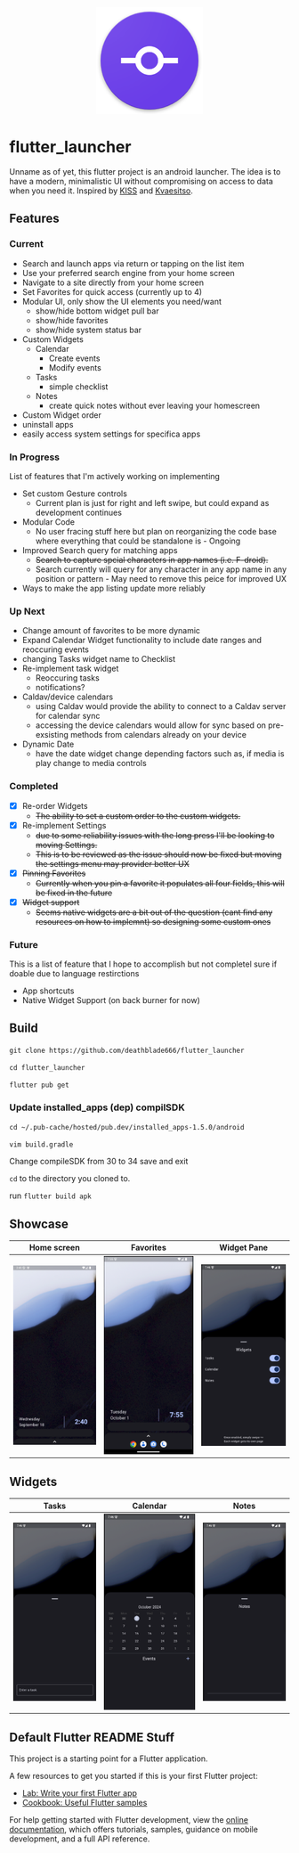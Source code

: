<p align="center">
  <img src="https://github.com/deathblade666/flutter_launcher/blob/3d5efb56d8d912cf97836d1730d918bf92aa29d2/android/app/src/main/res/mipmap-xxxhdpi/ic_launcher.png">
</p>

# flutter_launcher

Unname as of yet, this flutter project is an android launcher. The idea is to have a modern, minimalistic UI without compromising on access to data when you need it. Inspired by [KISS](https://github.com/Neamar/KISS/) and [Kvaesitso](https://github.com/MM2-0/Kvaesitso).

## Features

### Current
 - Search and launch apps via return or tapping on the list item
 - Use your preferred search engine from your home screen
 - Navigate to a site directly from your home screen
 - Set Favorites for quick access (currently up to 4)
 - Modular UI, only show the UI elements you need/want
   - show/hide bottom widget pull bar
   - show/hide favorites
   - show/hide system status bar
 - Custom Widgets
   - Calendar
     - Create events
     - Modify events
   - Tasks
     - simple checklist
   - Notes
     - create quick notes without ever leaving your homescreen
 - Custom Widget order
 - uninstall apps
 - easily access system settings for specifica apps

### In Progress
List of features that I'm actively working on implementing
 - Set custom Gesture controls
   - Current plan is just for right and left swipe, but could expand as development continues
 - Modular Code
   - No user fracing stuff here but plan on reorganizing the code base where everything that could be standalone is - Ongoing
 - Improved Search query for matching apps
   - ~~Search to capture spcial characters in app names (i.e. F-droid).~~
   - Search currently will query for any character in any app name in any position or pattern - May need to remove this peice for improved UX
 - Ways to make the app listing update more reliably

### Up Next
 
 - Change amount of favorites to be more dynamic
 - Expand Calendar Widget functionality to include date ranges and reoccuring events
 - changing Tasks widget name to Checklist
 - Re-implement task widget
   - Reoccuring tasks
   - notifications? 
 - Caldav/device calendars
   - using Caldav would provide the ability to connect to a Caldav server for calendar sync
   - accessing the device calendars would allow for sync based on pre-exsisting methods from calendars already on your device
 - Dynamic Date
   - have the date widget change depending factors such as, if media is play change to media controls

### Completed
 - [x] Re-order Widgets
   - ~~The ability to set a custom order to the custom widgets.~~
 - [x] Re-implement Settings
   - ~~due to some reliability issues with the long press I'll be looking to moving Settings.~~ 
   - ~~This is to be reviewed as the issue should now be fixed but moving the settings menu may provider better UX~~
 - [x] ~~Pinning Favorites~~
   - ~~Currently when you pin a favorite it populates all four fields, this will be fixed in the future~~
 - [x] ~~Widget support~~
   - ~~Seems native widgets are a bit out of the question (cant find any resources on how to implemnt) so designing some custom ones~~

### Future
This is a list of feature that I hope to accomplish but not completel sure if doable due to language restirctions
 - App shortcuts
 - Native Widget Support (on back burner for now)

## Build

``
git clone https://github.com/deathblade666/flutter_launcher
``

``
cd flutter_launcher
``

``
flutter pub get
``

### Update installed_apps (dep) compilSDK

``
cd ~/.pub-cache/hosted/pub.dev/installed_apps-1.5.0/android
``

``
vim build.gradle
``

Change compileSDK from 30 to 34
save and exit

``cd`` to the directory you cloned to.

run ``flutter build apk``

## Showcase

|Home screen | Favorites | Widget Pane |
|--|--|--|
| ![alt](https://github.com/deathblade666/flutter_launcher/blob/ff093da368df531a681971d2554e0317e3613f6c/screenshots/Screenshot%20from%202024-09-18%2014-40-34.png)|![alt](https://github.com/deathblade666/flutter_launcher/blob/78c59e7e86f6e0871a92862655a66f1970fc4fbf/screenshots/Screenshot%20from%202024-10-01%2019-55-52.png)|![alt](https://github.com/deathblade666/flutter_launcher/blob/a054e8bca7eca378aa405f4b28598edd9a0fde42/screenshots/Screenshot%20from%202024-10-01%2019-46-19.png) |

## Widgets

|Tasks|Calendar|Notes|
|--|--|--|
| ![alt](https://github.com/deathblade666/flutter_launcher/blob/a054e8bca7eca378aa405f4b28598edd9a0fde42/screenshots/Screenshot%20from%202024-10-01%2019-46-33.png)| ![alt](https://github.com/deathblade666/flutter_launcher/blob/a054e8bca7eca378aa405f4b28598edd9a0fde42/screenshots/Screenshot%20from%202024-10-01%2019-46-37.png)|![alt](https://github.com/deathblade666/flutter_launcher/blob/a054e8bca7eca378aa405f4b28598edd9a0fde42/screenshots/Screenshot%20from%202024-10-01%2019-46-42.png)|


## Default Flutter README Stuff
This project is a starting point for a Flutter application.

A few resources to get you started if this is your first Flutter project:

- [Lab: Write your first Flutter app](https://docs.flutter.dev/get-started/codelab)
- [Cookbook: Useful Flutter samples](https://docs.flutter.dev/cookbook)

For help getting started with Flutter development, view the
[online documentation](https://docs.flutter.dev/), which offers tutorials,
samples, guidance on mobile development, and a full API reference.
